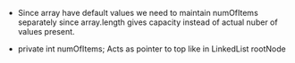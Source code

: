 - Since array have default values we need to maintain numOfItems separately since array.length gives
 capacity instead of actual nuber of values present.

- private int numOfItems; Acts as pointer to top like in LinkedList rootNode